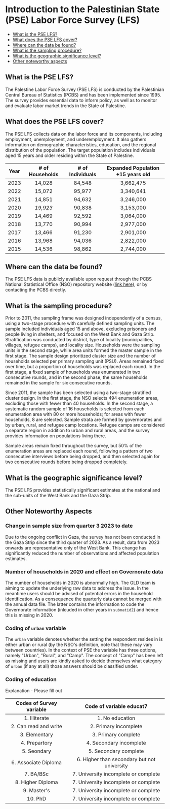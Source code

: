 # Introduction to the Palestinian State (PSE) Labor Force Survey (LFS)

- [What is the PSE LFS?](#what-is-the-pse-lfs)
- [What does the PSE LFS cover?](#what-does-the-pse-lfs-cover)
- [Where can the data be found?](#where-can-the-data-be-found)
- [What is the sampling procedure?](#what-is-the-sampling-procedure)
- [What is the geographic significance level?](#what-is-the-geographic-significance-level)
- [Other noteworthy aspects](#other-noteworthy-aspects)

## What is the PSE LFS?

The Palestine Labor Force Survey (PSE LFS) is conducted by the Palestinian Central Bureau of Statistics (PCBS) and has been implemented since 1995. The survey provides essential data to inform policy, as well as to monitor and evaluate labor market trends in the State of Palestine.

## What does the PSE LFS cover?

The PSE LFS collects data on the labor force and its components, including employment, unemployment, and underemployment. It also gathers information on demographic characteristics, education, and the regional distribution of the population. The target population includes individuals aged 15 years and older residing within the State of Palestine.

| **Year** | **# of Households** | **# of Individuals** | **Expanded Population +15 years old** |
| :------: | :-------:           | :-------:            | :-------:                             |
| 2023      | 14,028             | 84,548               |  3,662,475                            | 
| 2022      | 15,072             | 95,977               |  3,340,641                            | 
| 2021      | 14,851             | 94,632               |  3,246,000                            | 
| 2020      | *19,923*           | 90,838               |  3,153,000                            | 
| 2019      | 14,469             | 92,592               |  3,064,000                            | 
| 2018      | 13,770             | 90,994               |  2,977,000                            | 
| 2017      | 13,466             | 91,230               |  2,901,000                            | 
| 2016      | 13,968             | 94,036               |  2,822,000                            | 
| 2015      | 14,536             | 98,862               |  2,744,000                            | 

## Where can the data be found?

The PSE LFS data is publicly available upon request through the PCBS National Statistical Office (NSO) repository website ([link here](https://www.pcbs.gov.ps/PCBS-Metadata-en-v5.2/index.php/catalog/?page=1&collection%5B%5D=Employment-Unemployment&ps=100)), or by contacting the PCBS directly.

## What is the sampling procedure?

Prior to 2011, the sampling frame was designed independently of a census, using a two-stage procedure with carefully defined sampling units. The sample included individuals aged 15 and above, excluding prisoners and people living in shelters, and focused on the West Bank and Gaza Strip. Stratification was conducted by district, type of locality (municipalities, villages, refugee camps), and locality size. Households were the sampling units in the second stage, while area units formed the master sample in the first stage. The sample design prioritized cluster size and the number of households selected per primary sampling unit (PSU). Areas remained fixed over time, but a proportion of households was replaced each round. In the first stage, a fixed sample of households was enumerated in two consecutive rounds, and in the second phase, the same households remained in the sample for six consecutive rounds.

Since 2011, the sample has been selected using a two-stage stratified cluster design. In the first stage, the NSO selects 494 enumeration areas, excluding those with fewer than 40 households. In the second stage, a systematic random sample of 16 households is selected from each enumeration area with 80 or more households; for areas with fewer households, 8 are selected. Sample strata are formed by governorates and by urban, rural, and refugee camp locations. Refugee camps are considered a separate region in addition to urban and rural areas, and the survey provides information on populations living there.

Sample areas remain fixed throughout the survey, but 50% of the enumeration areas are replaced each round, following a pattern of two consecutive interviews before being dropped, and then selected again for two consecutive rounds before being dropped completely.

## What is the geographic significance level?

The PSE LFS provides statistically significant estimates at the national and the sub-units of the West Bank and the Gaza Strip.

## Other Noteworthy Aspects 

### Change in sample size from quarter 3 2023 to date

Due to the ongoing conflict in Gaza, the survey has not been conducted in the Gaza Strip since the third quarter of 2023. As a result, data from 2023 onwards are representative only of the West Bank. This change has significantly reduced the number of observations and affected population estimates.

### Number of households in 2020 and effect on Governorate data

The number of households in 2020 is abnormally high. The GLD team is aiming to update the underlying raw data to address the issue. In the meantime users should be advised of potential errors in the household identification. As a consequence the quarterly data cannot be merged with the annual data file. The latter contains the information to code the Governorate information (inlcuded in other years in `subnatid2`) and hence this is missing in 2020.

### Coding of `urban` variable

The `urban` variable denotes whether the setting the respondent resides in is either urban or rural (by the NSO's definition, note that these may vary between countries). In the context of PSE the variable has three options, namely "Urban", "Rural", and "Camp". The concept of "Camp" has been left as missing and users are kindly asked to decide themselves what category of `urban` (if any at all) those answers should be classified under.

### Coding of education

Explanation - Please fill out

| **Codes of Survey variable** | **Code of variable educat7**                 | 
| :------:                     | :-------:                                    | 
| 1. Illiterate                | 1. No education                              |
| 2. Can read and write        | 2. Primary incomplete                        |
| 3. Elementary                | 3. Primary complete                          |
| 4. Prepartory                | 4. Secondary incomplete                      |
| 5. Seondary                  | 5. Secondary complete                        |
| 6. Associate Diploma         | 6. Higher than secondary but not university  |
| 7. BA/BSc                    | 7. University incomplete or complete         |
| 8. Higher Diploma            | 7. University incomplete or complete         |
| 9. Master's                  | 7. University incomplete or complete         |
| 10. PhD                      | 7. University incomplete or complete         |
